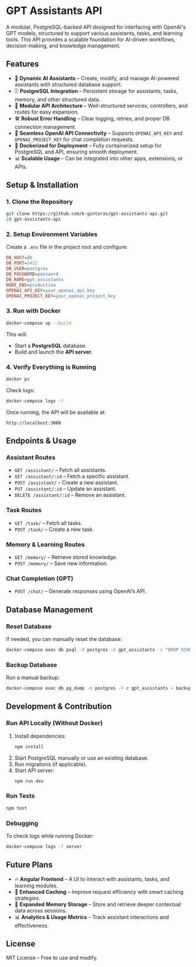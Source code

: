 # GPT Assistants API

A modular, PostgreSQL-backed API designed for interfacing with OpenAI's GPT models, structured to support various assistants, tasks, and learning tools. This API provides a scalable foundation for AI-driven workflows, decision-making, and knowledge management.

## Features

- 🚀 **Dynamic AI Assistants** – Create, modify, and manage AI-powered assistants with structured database support.
- 🗄 **PostgreSQL Integration** – Persistent storage for assistants, tasks, memory, and other structured data.
- 📡 **Modular API Architecture** – Well-structured services, controllers, and routes for easy expansion.
- 🛠 **Robust Error Handling** – Clear logging, retries, and proper DB connection management.
- 🔗 **Seamless OpenAI API Connectivity** – Supports `OPENAI_API_KEY` and `OPENAI_PROJECT_KEY` for chat completion requests.
- 🔄 **Dockerized for Deployment** – Fully containerized setup for PostgreSQL and API, ensuring smooth deployment.
- 📊 **Scalable Usage** – Can be integrated into other apps, extensions, or APIs.

## Setup & Installation

### 1. Clone the Repository

```sh
git clone https://github.com/k-gintaras/gpt-assistants-api.git
cd gpt-assistants-api
```

### 2. Setup Environment Variables

Create a `.env` file in the project root and configure:

```ini
DB_HOST=db
DB_PORT=5432
DB_USER=postgres
DB_PASSWORD=password
DB_NAME=gpt_assistants
NODE_ENV=production
OPENAI_API_KEY=your_openai_api_key
OPENAI_PROJECT_KEY=your_openai_project_key
```

### 3. Run with Docker

```sh
docker-compose up --build
```

This will:

- Start a **PostgreSQL** database.
- Build and launch the **API server**.

### 4. Verify Everything is Running

```sh
docker ps
```

Check logs:

```sh
docker-compose logs -f
```

Once running, the API will be available at:

```
http://localhost:3000
```

## Endpoints & Usage

### Assistant Routes

- `GET /assistant/` – Fetch all assistants.
- `GET /assistant/:id` – Fetch a specific assistant.
- `POST /assistant/` – Create a new assistant.
- `PUT /assistant/:id` – Update an assistant.
- `DELETE /assistant/:id` – Remove an assistant.

### Task Routes

- `GET /task/` – Fetch all tasks.
- `POST /task/` – Create a new task.

### Memory & Learning Routes

- `GET /memory/` – Retrieve stored knowledge.
- `POST /memory/` – Save new information.

### Chat Completion (GPT)

- `POST /chat/` – Generate responses using OpenAI’s API.

## Database Management

### Reset Database

If needed, you can manually reset the database:

```sh
docker-compose exec db psql -U postgres -d gpt_assistants -c "DROP SCHEMA public CASCADE; CREATE SCHEMA public;"
```

### Backup Database

Run a manual backup:

```sh
docker-compose exec db pg_dump -U postgres -F c gpt_assistants > backup.sql
```

## Development & Contribution

### Run API Locally (Without Docker)

1. Install dependencies:
   ```sh
   npm install
   ```
2. Start PostgreSQL manually or use an existing database.
3. Run migrations (if applicable).
4. Start API server:
   ```sh
   npm run dev
   ```

### Run Tests

```sh
npm test
```

### Debugging

To check logs while running Docker:

```sh
docker-compose logs -f server
```

## Future Plans

- 🔥 **Angular Frontend** – A UI to interact with assistants, tasks, and learning modules.
- 🔄 **Enhanced Caching** – Improve request efficiency with smart caching strategies.
- 🧠 **Expanded Memory Storage** – Store and retrieve deeper contextual data across sessions.
- 📊 **Analytics & Usage Metrics** – Track assistant interactions and effectiveness.

## License

MIT License – Free to use and modify.
